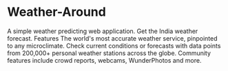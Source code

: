 # Weather-Around
A simple weather predicting web application.
Get the India weather forecast. 
Features
The world's most accurate weather service, pinpointed to any microclimate.
Check current conditions or forecasts with data points from 200,000+ personal weather stations across the globe.
Community features include crowd reports, webcams, WunderPhotos and more.
